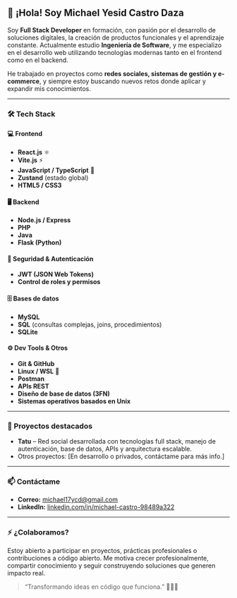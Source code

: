 ## 👋 ¡Hola! Soy Michael Yesid Castro Daza

Soy **Full Stack Developer** en formación, con pasión por el desarrollo de soluciones digitales, la creación de productos funcionales y el aprendizaje constante. Actualmente estudio **Ingeniería de Software**, y me especializo en el desarrollo web utilizando tecnologías modernas tanto en el frontend como en el backend.

He trabajado en proyectos como **redes sociales, sistemas de gestión y e-commerce**, y siempre estoy buscando nuevos retos donde aplicar y expandir mis conocimientos.

---

### 🛠️ Tech Stack

#### 💻 Frontend
- **React.js** ⚛️
- **Vite.js** ⚡
- **JavaScript / TypeScript** 📘
- **Zustand** (estado global)
- **HTML5 / CSS3**

#### 🖥️ Backend
- **Node.js / Express**
- **PHP**
- **Java**
- **Flask (Python)**

#### 🔐 Seguridad & Autenticación
- **JWT (JSON Web Tokens)**
- **Control de roles y permisos**

#### 🗄️ Bases de datos
- **MySQL**
- **SQL** (consultas complejas, joins, procedimientos)
- **SQLite**

#### ⚙️ Dev Tools & Otros
- **Git & GitHub**
- **Linux / WSL** 🐧
- **Postman**
- **APIs REST**
- **Diseño de base de datos (3FN)**
- **Sistemas operativos basados en Unix**

---

### 🚀 Proyectos destacados

- **Tatu** – Red social desarrollada con tecnologías full stack, manejo de autenticación, base de datos, APIs y arquitectura escalable.
- Otros proyectos: [En desarrollo o privados, contáctame para más info.]

---

### 📫 Contáctame

- **Correo:** michael17ycd@gmail.com  
- **LinkedIn:** [linkedin.com/in/michael-castro-98489a322](https://www.linkedin.com/in/michael-castro-98489a322/)  

---

### ⚡ ¿Colaboramos?

Estoy abierto a participar en proyectos, prácticas profesionales o contribuciones a código abierto. Me motiva crecer profesionalmente, compartir conocimiento y seguir construyendo soluciones que generen impacto real.

> “Transformando ideas en código que funciona.” 👨‍💻✨
